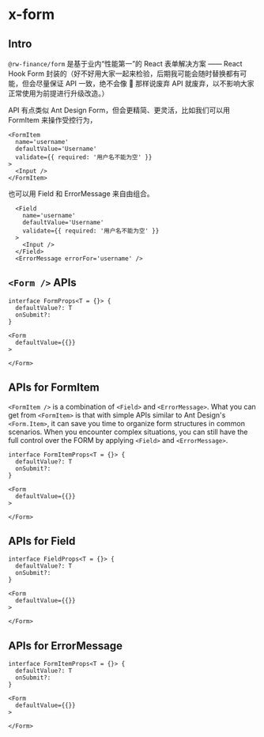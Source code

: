 # x-form

## Intro

`@rw-finance/form` 是基于业内“性能第一”的 React 表单解决方案 ——
React Hook Form
封装的（好不好用大家一起来检验，后期我可能会随时替换都有可能，但会尽量保证
API 一致，绝不会像 🐧 那样说废弃 API
就废弃，以不影响大家正常使用为前提进行升级改造。）

API 有点类似 Ant Design Form，但会更精简、更灵活，比如我们可以用
FormItem 来操作受控行为，

```tsx
<FormItem
  name='username'
  defaultValue='Username'
  validate={{ required: '用户名不能为空' }}
>
  <Input />
</FormItem>
```

也可以用 Field 和 ErrorMessage 来自由组合。

```tsx
  <Field
    name='username'
    defaultValue='Username'
    validate={{ required: '用户名不能为空' }}
  >
    <Input />
  </Field>
  <ErrorMessage errorFor='username' />
```

## `<Form />` APIs

```tsx
interface FormProps<T = {}> {
  defaultValue?: T
  onSubmit?:
}

<Form
  defaultValue={{}}
>

</Form>
```

## APIs for FormItem

`<FormItem />` is a combination of `<Field>` and
`<ErrorMessage>`. What you can get from `<FormItem>` is that
with simple APIs similar to Ant Design&apos;s `<Form.Item>`, it
can save you time to organize form structures in common scenarios.
When you encounter complex situations, you can still have the full
control over the FORM by applying `<Field>` and
`<ErrorMessage>`.

```tsx
interface FormItemProps<T = {}> {
  defaultValue?: T
  onSubmit?:
}

<Form
  defaultValue={{}}
>

</Form>
```

## APIs for Field

```tsx
interface FieldProps<T = {}> {
  defaultValue?: T
  onSubmit?:
}

<Form
  defaultValue={{}}
>

</Form>
```

## APIs for ErrorMessage

```tsx
interface FormItemProps<T = {}> {
  defaultValue?: T
  onSubmit?:
}

<Form
  defaultValue={{}}
>

</Form>
```
